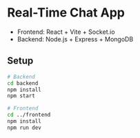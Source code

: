 # Real-Time Chat App
- Frontend: React + Vite + Socket.io
- Backend: Node.js + Express + MongoDB

## Setup
```bash
# Backend
cd backend
npm install
npm start

# Frontend
cd ../frontend
npm install
npm run dev